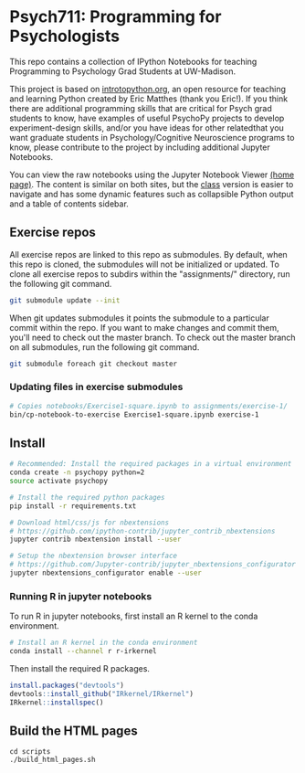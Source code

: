 # Psych711: Programming for Psychologists

This repo contains a collection of IPython Notebooks for teaching Programming
to Psychology Grad Students at UW-Madison.

This project is based on [introtopython.org](http://introtopython.org), an open resource for teaching and learning Python created by Eric Matthes (thank you Eric!). If you think there are additional programming skills that are critical for Psych grad students to know, have examples of useful PsychoPy projects to develop experiment-design skills, and/or you have ideas for other relatedthat you want graduate students in Psychology/Cognitive Neuroscience programs to know, please contribute to the project by including additional Jupyter Notebooks.

You can view the raw notebooks using the Jupyter Notebook Viewer [(home page)](http://nbviewer.ipython.org/urls/raw.github.com/lupyanlab/programming_for_psychologists/master/notebooks/index.ipynb). The content is similar on both sites, but the [class](http://sapir.psych.wisc.edu/programming_for_psychologists/) version is easier to navigate and has some dynamic features such as collapsible Python output and a table of contents sidebar.

## Exercise repos

All exercise repos are linked to this repo as submodules. By default,
when this repo is cloned, the submodules will not be initialized or
updated. To clone all exercise repos to subdirs within the "assignments/"
directory, run the following git command.

```bash
git submodule update --init
```

When git updates submodules it points the submodule to a particular
commit within the repo. If you want to make changes and commit them,
you'll need to check out the master branch. To check out the master
branch on all submodules, run the following git command.

```bash
git submodule foreach git checkout master
```

### Updating files in exercise submodules

```bash
# Copies notebooks/Exercise1-square.ipynb to assignments/exercise-1/
bin/cp-notebook-to-exercise Exercise1-square.ipynb exercise-1
```

## Install

```bash
# Recommended: Install the required packages in a virtual environment
conda create -n psychopy python=2
source activate psychopy

# Install the required python packages
pip install -r requirements.txt

# Download html/css/js for nbextensions
# https://github.com/ipython-contrib/jupyter_contrib_nbextensions
jupyter contrib nbextension install --user

# Setup the nbextension browser interface
# https://github.com/Jupyter-contrib/jupyter_nbextensions_configurator
jupyter nbextensions_configurator enable --user
```

### Running R in jupyter notebooks

To run R in jupyter notebooks, first install an R kernel to the conda environment.

```bash
# Install an R kernel in the conda environment
conda install --channel r r-irkernel
```

Then install the required R packages.

```R
install.packages("devtools")
devtools::install_github("IRkernel/IRkernel")
IRkernel::installspec()
```

## Build the HTML pages
```
cd scripts
./build_html_pages.sh
```

